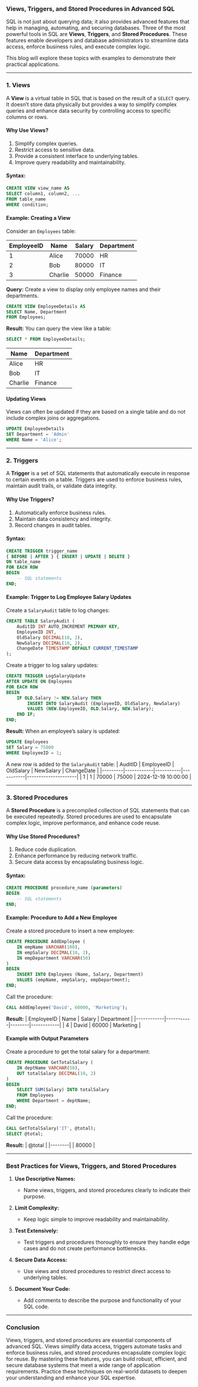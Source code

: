 ### **Views, Triggers, and Stored Procedures in Advanced SQL**

SQL is not just about querying data; it also provides advanced features that help in managing, automating, and securing databases. Three of the most powerful tools in SQL are **Views**, **Triggers**, and **Stored Procedures**. These features enable developers and database administrators to streamline data access, enforce business rules, and execute complex logic.

This blog will explore these topics with examples to demonstrate their practical applications.

---

### **1. Views**

A **View** is a virtual table in SQL that is based on the result of a `SELECT` query. It doesn’t store data physically but provides a way to simplify complex queries and enhance data security by controlling access to specific columns or rows.

#### **Why Use Views?**
1. Simplify complex queries.
2. Restrict access to sensitive data.
3. Provide a consistent interface to underlying tables.
4. Improve query readability and maintainability.

#### **Syntax:**
```sql
CREATE VIEW view_name AS
SELECT column1, column2, ...
FROM table_name
WHERE condition;
```

#### **Example:** Creating a View
Consider an `Employees` table:

| EmployeeID | Name      | Salary | Department |
|------------|-----------|--------|------------|
| 1          | Alice     | 70000  | HR         |
| 2          | Bob       | 80000  | IT         |
| 3          | Charlie   | 50000  | Finance    |

**Query:** Create a view to display only employee names and their departments.
```sql
CREATE VIEW EmployeeDetails AS
SELECT Name, Department
FROM Employees;
```
**Result:**
You can query the view like a table:
```sql
SELECT * FROM EmployeeDetails;
```
| Name      | Department |
|-----------|------------|
| Alice     | HR         |
| Bob       | IT         |
| Charlie   | Finance    |

#### **Updating Views**
Views can often be updated if they are based on a single table and do not include complex joins or aggregations.
```sql
UPDATE EmployeeDetails
SET Department = 'Admin'
WHERE Name = 'Alice';
```

---

### **2. Triggers**

A **Trigger** is a set of SQL statements that automatically execute in response to certain events on a table. Triggers are used to enforce business rules, maintain audit trails, or validate data integrity.

#### **Why Use Triggers?**
1. Automatically enforce business rules.
2. Maintain data consistency and integrity.
3. Record changes in audit tables.

#### **Syntax:**
```sql
CREATE TRIGGER trigger_name
{ BEFORE | AFTER } { INSERT | UPDATE | DELETE }
ON table_name
FOR EACH ROW
BEGIN
    -- SQL statements
END;
```

#### **Example:** Trigger to Log Employee Salary Updates
Create a `SalaryAudit` table to log changes:
```sql
CREATE TABLE SalaryAudit (
    AuditID INT AUTO_INCREMENT PRIMARY KEY,
    EmployeeID INT,
    OldSalary DECIMAL(10, 2),
    NewSalary DECIMAL(10, 2),
    ChangeDate TIMESTAMP DEFAULT CURRENT_TIMESTAMP
);
```
Create a trigger to log salary updates:
```sql
CREATE TRIGGER LogSalaryUpdate
AFTER UPDATE ON Employees
FOR EACH ROW
BEGIN
    IF OLD.Salary != NEW.Salary THEN
        INSERT INTO SalaryAudit (EmployeeID, OldSalary, NewSalary)
        VALUES (NEW.EmployeeID, OLD.Salary, NEW.Salary);
    END IF;
END;
```
**Result:** When an employee’s salary is updated:
```sql
UPDATE Employees
SET Salary = 75000
WHERE EmployeeID = 1;
```
A new row is added to the `SalaryAudit` table:
| AuditID | EmployeeID | OldSalary | NewSalary | ChangeDate          |
|---------|------------|-----------|-----------|---------------------|
| 1       | 1          | 70000     | 75000     | 2024-12-19 10:00:00 |

---

### **3. Stored Procedures**

A **Stored Procedure** is a precompiled collection of SQL statements that can be executed repeatedly. Stored procedures are used to encapsulate complex logic, improve performance, and enhance code reuse.

#### **Why Use Stored Procedures?**
1. Reduce code duplication.
2. Enhance performance by reducing network traffic.
3. Secure data access by encapsulating business logic.

#### **Syntax:**
```sql
CREATE PROCEDURE procedure_name (parameters)
BEGIN
    -- SQL statements
END;
```

#### **Example:** Procedure to Add a New Employee
Create a stored procedure to insert a new employee:
```sql
CREATE PROCEDURE AddEmployee (
    IN empName VARCHAR(100),
    IN empSalary DECIMAL(10, 2),
    IN empDepartment VARCHAR(50)
)
BEGIN
    INSERT INTO Employees (Name, Salary, Department)
    VALUES (empName, empSalary, empDepartment);
END;
```
Call the procedure:
```sql
CALL AddEmployee('David', 60000, 'Marketing');
```
**Result:**
| EmployeeID | Name      | Salary | Department |
|------------|-----------|--------|------------|
| 4          | David     | 60000  | Marketing  |

#### **Example with Output Parameters**
Create a procedure to get the total salary for a department:
```sql
CREATE PROCEDURE GetTotalSalary (
    IN deptName VARCHAR(50),
    OUT totalSalary DECIMAL(10, 2)
)
BEGIN
    SELECT SUM(Salary) INTO totalSalary
    FROM Employees
    WHERE Department = deptName;
END;
```
Call the procedure:
```sql
CALL GetTotalSalary('IT', @total);
SELECT @total;
```
**Result:**
| @total |
|--------|
| 80000  |

---

### **Best Practices for Views, Triggers, and Stored Procedures**

1. **Use Descriptive Names:**
   - Name views, triggers, and stored procedures clearly to indicate their purpose.

2. **Limit Complexity:**
   - Keep logic simple to improve readability and maintainability.

3. **Test Extensively:**
   - Test triggers and procedures thoroughly to ensure they handle edge cases and do not create performance bottlenecks.

4. **Secure Data Access:**
   - Use views and stored procedures to restrict direct access to underlying tables.

5. **Document Your Code:**
   - Add comments to describe the purpose and functionality of your SQL code.

---

### **Conclusion**

Views, triggers, and stored procedures are essential components of advanced SQL. Views simplify data access, triggers automate tasks and enforce business rules, and stored procedures encapsulate complex logic for reuse. By mastering these features, you can build robust, efficient, and secure database systems that meet a wide range of application requirements. Practice these techniques on real-world datasets to deepen your understanding and enhance your SQL expertise.

